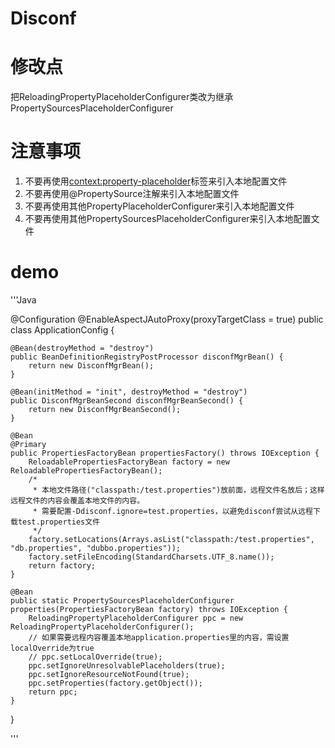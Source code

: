 Disconf 
=======
# 修改点
把ReloadingPropertyPlaceholderConfigurer类改为继承PropertySourcesPlaceholderConfigurer

# 注意事项
1. 不要再使用<context:property-placeholder>标签来引入本地配置文件
2. 不要再使用@PropertySource注解来引入本地配置文件
3. 不要再使用其他PropertyPlaceholderConfigurer来引入本地配置文件
4. 不要再使用其他PropertySourcesPlaceholderConfigurer来引入本地配置文件

# demo
'''Java

@Configuration
@EnableAspectJAutoProxy(proxyTargetClass = true)
public class ApplicationConfig {
 
    @Bean(destroyMethod = "destroy")
    public BeanDefinitionRegistryPostProcessor disconfMgrBean() {
        return new DisconfMgrBean();
    }
 
    @Bean(initMethod = "init", destroyMethod = "destroy")
    public DisconfMgrBeanSecond disconfMgrBeanSecond() {
        return new DisconfMgrBeanSecond();
    }
 
    @Bean
    @Primary
    public PropertiesFactoryBean propertiesFactory() throws IOException {
        ReloadablePropertiesFactoryBean factory = new ReloadablePropertiesFactoryBean();
        /*
         * 本地文件路径("classpath:/test.properties")放前面，远程文件名放后；这样远程文件的内容会覆盖本地文件的内容。
         * 需要配置-Ddisconf.ignore=test.properties，以避免disconf尝试从远程下载test.properties文件
         */
        factory.setLocations(Arrays.asList("classpath:/test.properties", "db.properties", "dubbo.properties"));
        factory.setFileEncoding(StandardCharsets.UTF_8.name());
        return factory;
    }
 
    @Bean
    public static PropertySourcesPlaceholderConfigurer properties(PropertiesFactoryBean factory) throws IOException {
        ReloadingPropertyPlaceholderConfigurer ppc = new ReloadingPropertyPlaceholderConfigurer();
        // 如果需要远程内容覆盖本地application.properties里的内容，需设置localOverride为true
        // ppc.setLocalOverride(true);
        ppc.setIgnoreUnresolvablePlaceholders(true);
        ppc.setIgnoreResourceNotFound(true);
        ppc.setProperties(factory.getObject());
        return ppc;
    }
 
}

'''
